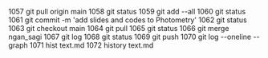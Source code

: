  1057  git pull origin main 
 1058  git status
 1059  git add --all 
 1060  git status
 1061  git commit -m 'add slides and codes to Photometry'
 1062  git status 
 1063  git checkout main 
 1064  git pull 
 1065  git status 
 1066  git merge ngan_sagi 
 1067  git log 
 1068  git status
 1069  git push 
 1070  git log --oneline --graph 
 1071  hist text.md
 1072  history text.md
